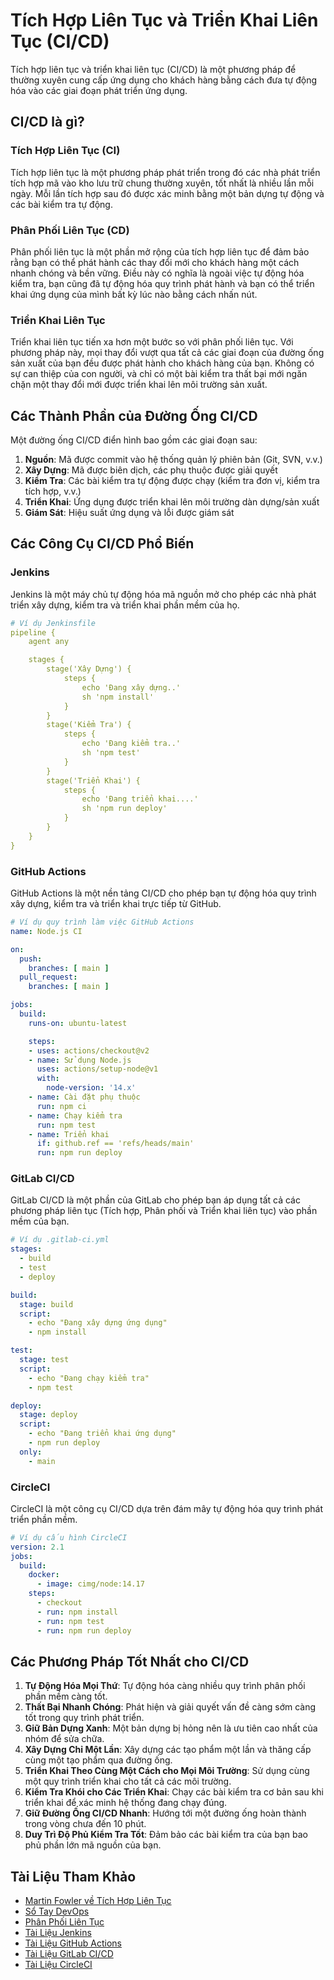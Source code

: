 # Tích Hợp Liên Tục và Triển Khai Liên Tục (CI/CD)

Tích hợp liên tục và triển khai liên tục (CI/CD) là một phương pháp để thường xuyên cung cấp ứng dụng cho khách hàng bằng cách đưa tự động hóa vào các giai đoạn phát triển ứng dụng.

## CI/CD là gì?

### Tích Hợp Liên Tục (CI)
Tích hợp liên tục là một phương pháp phát triển trong đó các nhà phát triển tích hợp mã vào kho lưu trữ chung thường xuyên, tốt nhất là nhiều lần mỗi ngày. Mỗi lần tích hợp sau đó được xác minh bằng một bản dựng tự động và các bài kiểm tra tự động.

### Phân Phối Liên Tục (CD)
Phân phối liên tục là một phần mở rộng của tích hợp liên tục để đảm bảo rằng bạn có thể phát hành các thay đổi mới cho khách hàng một cách nhanh chóng và bền vững. Điều này có nghĩa là ngoài việc tự động hóa kiểm tra, bạn cũng đã tự động hóa quy trình phát hành và bạn có thể triển khai ứng dụng của mình bất kỳ lúc nào bằng cách nhấn nút.

### Triển Khai Liên Tục
Triển khai liên tục tiến xa hơn một bước so với phân phối liên tục. Với phương pháp này, mọi thay đổi vượt qua tất cả các giai đoạn của đường ống sản xuất của bạn đều được phát hành cho khách hàng của bạn. Không có sự can thiệp của con người, và chỉ có một bài kiểm tra thất bại mới ngăn chặn một thay đổi mới được triển khai lên môi trường sản xuất.

## Các Thành Phần của Đường Ống CI/CD

Một đường ống CI/CD điển hình bao gồm các giai đoạn sau:

1. **Nguồn**: Mã được commit vào hệ thống quản lý phiên bản (Git, SVN, v.v.)
2. **Xây Dựng**: Mã được biên dịch, các phụ thuộc được giải quyết
3. **Kiểm Tra**: Các bài kiểm tra tự động được chạy (kiểm tra đơn vị, kiểm tra tích hợp, v.v.)
4. **Triển Khai**: Ứng dụng được triển khai lên môi trường dàn dựng/sản xuất
5. **Giám Sát**: Hiệu suất ứng dụng và lỗi được giám sát

## Các Công Cụ CI/CD Phổ Biến

### Jenkins

Jenkins là một máy chủ tự động hóa mã nguồn mở cho phép các nhà phát triển xây dựng, kiểm tra và triển khai phần mềm của họ.

```yaml
# Ví dụ Jenkinsfile
pipeline {
    agent any

    stages {
        stage('Xây Dựng') {
            steps {
                echo 'Đang xây dựng..'
                sh 'npm install'
            }
        }
        stage('Kiểm Tra') {
            steps {
                echo 'Đang kiểm tra..'
                sh 'npm test'
            }
        }
        stage('Triển Khai') {
            steps {
                echo 'Đang triển khai....'
                sh 'npm run deploy'
            }
        }
    }
}
```

### GitHub Actions

GitHub Actions là một nền tảng CI/CD cho phép bạn tự động hóa quy trình xây dựng, kiểm tra và triển khai trực tiếp từ GitHub.

```yaml
# Ví dụ quy trình làm việc GitHub Actions
name: Node.js CI

on:
  push:
    branches: [ main ]
  pull_request:
    branches: [ main ]

jobs:
  build:
    runs-on: ubuntu-latest

    steps:
    - uses: actions/checkout@v2
    - name: Sử dụng Node.js
      uses: actions/setup-node@v1
      with:
        node-version: '14.x'
    - name: Cài đặt phụ thuộc
      run: npm ci
    - name: Chạy kiểm tra
      run: npm test
    - name: Triển khai
      if: github.ref == 'refs/heads/main'
      run: npm run deploy
```

### GitLab CI/CD

GitLab CI/CD là một phần của GitLab cho phép bạn áp dụng tất cả các phương pháp liên tục (Tích hợp, Phân phối và Triển khai liên tục) vào phần mềm của bạn.

```yaml
# Ví dụ .gitlab-ci.yml
stages:
  - build
  - test
  - deploy

build:
  stage: build
  script:
    - echo "Đang xây dựng ứng dụng"
    - npm install

test:
  stage: test
  script:
    - echo "Đang chạy kiểm tra"
    - npm test

deploy:
  stage: deploy
  script:
    - echo "Đang triển khai ứng dụng"
    - npm run deploy
  only:
    - main
```

### CircleCI

CircleCI là một công cụ CI/CD dựa trên đám mây tự động hóa quy trình phát triển phần mềm.

```yaml
# Ví dụ cấu hình CircleCI
version: 2.1
jobs:
  build:
    docker:
      - image: cimg/node:14.17
    steps:
      - checkout
      - run: npm install
      - run: npm test
      - run: npm run deploy
```

## Các Phương Pháp Tốt Nhất cho CI/CD

1. **Tự Động Hóa Mọi Thứ**: Tự động hóa càng nhiều quy trình phân phối phần mềm càng tốt.
2. **Thất Bại Nhanh Chóng**: Phát hiện và giải quyết vấn đề càng sớm càng tốt trong quy trình phát triển.
3. **Giữ Bản Dựng Xanh**: Một bản dựng bị hỏng nên là ưu tiên cao nhất của nhóm để sửa chữa.
4. **Xây Dựng Chỉ Một Lần**: Xây dựng các tạo phẩm một lần và thăng cấp cùng một tạo phẩm qua đường ống.
5. **Triển Khai Theo Cùng Một Cách cho Mọi Môi Trường**: Sử dụng cùng một quy trình triển khai cho tất cả các môi trường.
6. **Kiểm Tra Khói cho Các Triển Khai**: Chạy các bài kiểm tra cơ bản sau khi triển khai để xác minh hệ thống đang chạy đúng.
7. **Giữ Đường Ống CI/CD Nhanh**: Hướng tới một đường ống hoàn thành trong vòng chưa đến 10 phút.
8. **Duy Trì Độ Phủ Kiểm Tra Tốt**: Đảm bảo các bài kiểm tra của bạn bao phủ phần lớn mã nguồn của bạn.

## Tài Liệu Tham Khảo

- [Martin Fowler về Tích Hợp Liên Tục](https://martinfowler.com/articles/continuousIntegration.html)
- [Sổ Tay DevOps](https://itrevolution.com/book/the-devops-handbook/)
- [Phân Phối Liên Tục](https://continuousdelivery.com/)
- [Tài Liệu Jenkins](https://www.jenkins.io/doc/)
- [Tài Liệu GitHub Actions](https://docs.github.com/en/actions)
- [Tài Liệu GitLab CI/CD](https://docs.gitlab.com/ee/ci/)
- [Tài Liệu CircleCI](https://circleci.com/docs/)
